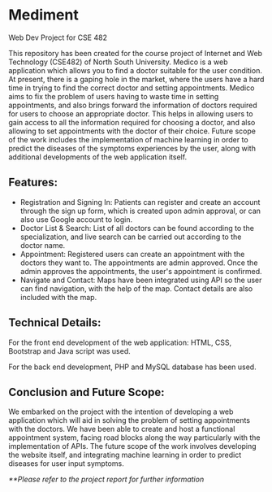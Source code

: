 # Mediment
Web Dev Project for CSE 482
<p> This repository has been created for the course project of Internet and Web Technology (CSE482) of North South University. Medico is a web application which allows you to find a doctor suitable for the user condition. At present,
there is a gaping hole in the market, where the users have a hard time in trying to find the correct
doctor and setting appointments. Medico aims to fix the problem of users having to waste time in
setting appointments, and also brings forward the information of doctors required for users to choose
an appropriate doctor. This helps in allowing users to gain access to all the information required for
choosing a doctor, and also allowing to set appointments with the doctor of their choice. Future scope
of the work includes the implementation of machine learning in order to predict the diseases of the
symptoms experiences by the user, along with additional developments of the web application itself. </p>


<h2>Features: </h2>
<ul>
	<li>Registration and Signing In: Patients can register and create an account through the sign up form, which is created upon admin approval, or can also use Google account to login. </li>
	<li>Doctor List & Search: List of all doctors can be found according to the specialization, and live search can be carried out according to the doctor name. </li>
	<li>Appointment: Registered users can create an appointment with the doctors they want to. The appointments are admin approved. Once the admin approves the appointments, the user's appointment is confirmed.</li>
	<li>Navigate and Contact: Maps have been integrated using API so the user can find navigation, with the help of the map. Contact details are also included with the map. </li>

</ul>

<h2>Technical Details:</h2>

<p>For the front end development of the web
application: 
HTML, CSS, Bootstrap and Java script was used. </p>
<p>For the back end
development, PHP and MySQL database has been used.</p>

<h2>Conclusion and Future Scope:</h2>
<p>We embarked on the project with the intention of developing a web application which will aid in
solving the problem of setting appointments with the doctors. We have been able to create and host a
functional appointment system, facing road blocks along the way particularly with the implementation
of APIs. The future scope of the work involves developing the website itself, and integrating machine
learning in order to predict diseases for user input symptoms.</p>

<p><i>**Please refer to the project report for further information</i></p>
